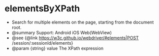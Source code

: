 # elementsByXPath

* Search for multiple elements on the page, starting from the document root.
* @summary Support: Android iOS Web(WebView)
* @see {@link https://w3c.github.io/webdriver/#elements|POST /session/:sessionId/elements}
* @param {string} value The XPath expression
